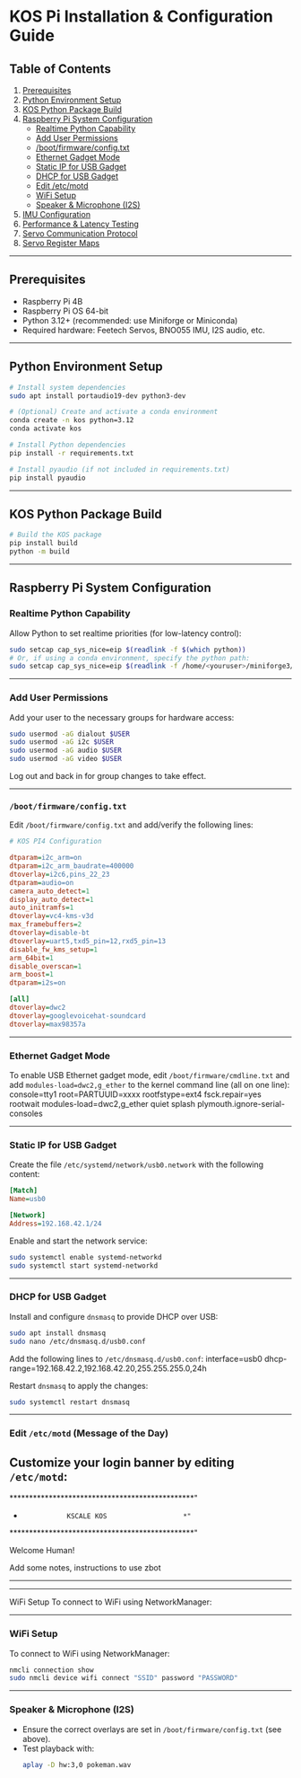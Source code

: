 # KOS Pi Installation & Configuration Guide

## Table of Contents

1. [Prerequisites](#prerequisites)
2. [Python Environment Setup](#python-environment-setup)
3. [KOS Python Package Build](#kos-python-package-build)
4. [Raspberry Pi System Configuration](#raspberry-pi-system-configuration)
    - [Realtime Python Capability](#realtime-python-capability)
    - [Add User Permissions](#add-user-permissions)
    - [/boot/firmware/config.txt](#bootfirmwareconfigtxt)
    - [Ethernet Gadget Mode](#ethernet-gadget-mode)
    - [Static IP for USB Gadget](#static-ip-for-usb-gadget)
    - [DHCP for USB Gadget](#dhcp-for-usb-gadget)
    - [Edit /etc/motd](#edit-etc-motd)
    - [WiFi Setup](#wifi-setup)
    - [Speaker & Microphone (I2S)](#speaker--microphone-i2s)
5. [IMU Configuration](#imu-configuration)
6. [Performance & Latency Testing](#performance--latency-testing)
7. [Servo Communication Protocol](#servo-communication-protocol)
8. [Servo Register Maps](#servo-register-maps)

---

## Prerequisites

- Raspberry Pi 4B
- Raspberry Pi OS 64-bit
- Python 3.12+ (recommended: use Miniforge or Miniconda)
- Required hardware: Feetech Servos, BNO055 IMU, I2S audio, etc.

---

## Python Environment Setup

```bash
# Install system dependencies
sudo apt install portaudio19-dev python3-dev

# (Optional) Create and activate a conda environment
conda create -n kos python=3.12
conda activate kos

# Install Python dependencies
pip install -r requirements.txt

# Install pyaudio (if not included in requirements.txt)
pip install pyaudio
```

---

## KOS Python Package Build

```bash
# Build the KOS package
pip install build
python -m build
```

---

## Raspberry Pi System Configuration

### Realtime Python Capability

Allow Python to set realtime priorities (for low-latency control):

```bash
sudo setcap cap_sys_nice=eip $(readlink -f $(which python))
# Or, if using a conda environment, specify the python path:
sudo setcap cap_sys_nice=eip $(readlink -f /home/<youruser>/miniforge3/envs/kos/bin/python)
```

---

### Add User Permissions

Add your user to the necessary groups for hardware access:

```bash
sudo usermod -aG dialout $USER
sudo usermod -aG i2c $USER
sudo usermod -aG audio $USER
sudo usermod -aG video $USER
```
Log out and back in for group changes to take effect.

---

### `/boot/firmware/config.txt`

Edit `/boot/firmware/config.txt` and add/verify the following lines:

```ini
# KOS PI4 Configuration

dtparam=i2c_arm=on
dtparam=i2c_arm_baudrate=400000
dtoverlay=i2c6,pins_22_23
dtparam=audio=on
camera_auto_detect=1
display_auto_detect=1
auto_initramfs=1
dtoverlay=vc4-kms-v3d
max_framebuffers=2
dtoverlay=disable-bt
dtoverlay=uart5,txd5_pin=12,rxd5_pin=13
disable_fw_kms_setup=1
arm_64bit=1
disable_overscan=1
arm_boost=1
dtparam=i2s=on

[all]
dtoverlay=dwc2
dtoverlay=googlevoicehat-soundcard
dtoverlay=max98357a
```

---

### Ethernet Gadget Mode

To enable USB Ethernet gadget mode, edit `/boot/firmware/cmdline.txt` and add `modules-load=dwc2,g_ether` to the kernel command line (all on one line):
console=tty1 root=PARTUUID=xxxx rootfstype=ext4 fsck.repair=yes rootwait modules-load=dwc2,g_ether quiet splash plymouth.ignore-serial-consoles


---

### Static IP for USB Gadget

Create the file `/etc/systemd/network/usb0.network` with the following content:

```ini
[Match]
Name=usb0

[Network]
Address=192.168.42.1/24
```

Enable and start the network service:

```bash
sudo systemctl enable systemd-networkd
sudo systemctl start systemd-networkd
```

---

### DHCP for USB Gadget

Install and configure `dnsmasq` to provide DHCP over USB:

```bash
sudo apt install dnsmasq
sudo nano /etc/dnsmasq.d/usb0.conf
```

Add the following lines to `/etc/dnsmasq.d/usb0.conf`:
interface=usb0
dhcp-range=192.168.42.2,192.168.42.20,255.255.255.0,24h


Restart `dnsmasq` to apply the changes:

```bash
sudo systemctl restart dnsmasq
```

---

### Edit `/etc/motd` (Message of the Day)

Customize your login banner by editing `/etc/motd`:
-----
***********************************************"
*                KSCALE KOS                   *"
***********************************************"

   Welcome Human!

   Add some notes, instructions to use zbot   

***********************************************   
---

WiFi Setup
To connect to WiFi using NetworkManager:

---

### WiFi Setup

To connect to WiFi using NetworkManager:

```bash
nmcli connection show
sudo nmcli device wifi connect "SSID" password "PASSWORD"
```

---

### Speaker & Microphone (I2S)

- Ensure the correct overlays are set in `/boot/firmware/config.txt` (see above).
- Test playback with:
    ```bash
    aplay -D hw:3,0 pokeman.wav
    ```
